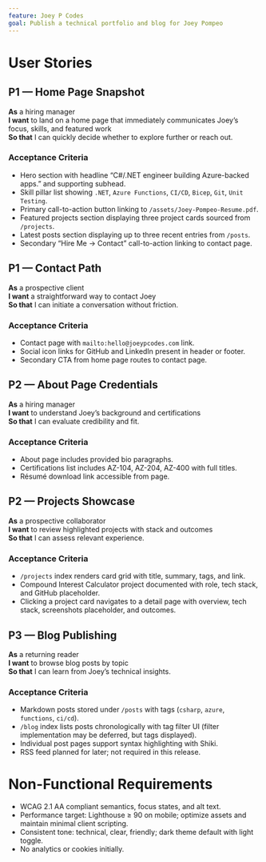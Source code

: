```yaml
---
feature: Joey P Codes
goal: Publish a technical portfolio and blog for Joey Pompeo
---
```


# User Stories

## P1 — Home Page Snapshot

**As** a hiring manager  
**I want** to land on a home page that immediately communicates Joey’s focus, skills, and featured work  
**So that** I can quickly decide whether to explore further or reach out.

### Acceptance Criteria
- Hero section with headline “C#/.NET engineer building Azure-backed apps.” and supporting subhead.
- Skill pillar list showing `.NET`, `Azure Functions`, `CI/CD`, `Bicep`, `Git`, `Unit Testing`.
- Primary call-to-action button linking to `/assets/Joey-Pompeo-Resume.pdf`.
- Featured projects section displaying three project cards sourced from `/projects`.
- Latest posts section displaying up to three recent entries from `/posts`.
- Secondary “Hire Me → Contact” call-to-action linking to contact page.

## P1 — Contact Path

**As** a prospective client  
**I want** a straightforward way to contact Joey  
**So that** I can initiate a conversation without friction.

### Acceptance Criteria
- Contact page with `mailto:hello@joeypcodes.com` link.
- Social icon links for GitHub and LinkedIn present in header or footer.
- Secondary CTA from home page routes to contact page.

## P2 — About Page Credentials

**As** a hiring manager  
**I want** to understand Joey’s background and certifications  
**So that** I can evaluate credibility and fit.

### Acceptance Criteria
- About page includes provided bio paragraphs.
- Certifications list includes AZ-104, AZ-204, AZ-400 with full titles.
- Résumé download link accessible from page.

## P2 — Projects Showcase

**As** a prospective collaborator  
**I want** to review highlighted projects with stack and outcomes  
**So that** I can assess relevant experience.

### Acceptance Criteria
- `/projects` index renders card grid with title, summary, tags, and link.
- Compound Interest Calculator project documented with role, tech stack, and GitHub placeholder.
- Clicking a project card navigates to a detail page with overview, tech stack, screenshots placeholder, and outcomes.

## P3 — Blog Publishing

**As** a returning reader  
**I want** to browse blog posts by topic  
**So that** I can learn from Joey’s technical insights.

### Acceptance Criteria
- Markdown posts stored under `/posts` with tags (`csharp`, `azure`, `functions`, `ci/cd`).
- `/blog` index lists posts chronologically with tag filter UI (filter implementation may be deferred, but tags displayed).
- Individual post pages support syntax highlighting with Shiki.
- RSS feed planned for later; not required in this release.

# Non-Functional Requirements

- WCAG 2.1 AA compliant semantics, focus states, and alt text.
- Performance target: Lighthouse ≥ 90 on mobile; optimize assets and maintain minimal client scripting.
- Consistent tone: technical, clear, friendly; dark theme default with light toggle.
- No analytics or cookies initially.
